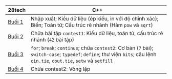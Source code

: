 |28tech|C++|
|--|--|
|[Buổi 1](LEARN/readme1.md)|Nhập xuất; Kiểu dữ liệu (ép kiểu, in với độ chính xác); Biến; Toán tử; Cấu trúc rẽ nhánh (Hàm `pow` và `sqrt`)|
|[Buổi 2](LEARN/readme2.md)|Chữa bài tập `contest1`: Kiểu dữ liệu, toán tử, cấu trúc rẽ nhánh (`42` bài tập)|
|[Buổi 3](LEARN/readme3.md)|`for`; `break`; `continue`; chữa `contest2`: Cơ bản (`7` bài); `switch-case`; `typedef`; `define`; thư viện `bits`; câu lệnh `cin.tie`, `cout.tie`, `setw` và `setfill`|
|[Buổi 4](LEARN/readme4.md)|Chữa contest2: Vòng lặp|

